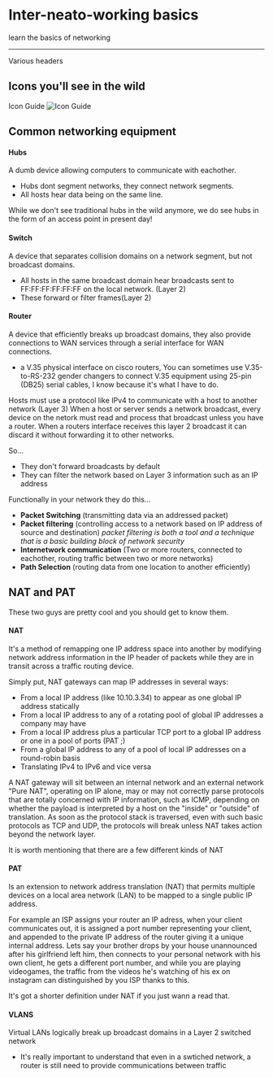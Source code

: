 
# Inter-neato-working basics
learn the basics of networking

---

Various headers

Icons you'll see in the wild
-

Icon Guide
![Icon Guide](http://www.conceptdraw.com/How-To-Guide/picture/Cisco-switches-and-hubs-Design-elements.png)

Common networking equipment
-

#### Hubs

A dumb device allowing computers to communicate with eachother.  
* Hubs dont segment networks, they connect network segments. 
* All hosts hear data being on the same line. 

While we don't see traditional hubs in the wild anymore, we do see hubs in the form of an access point in present day!

#### Switch

A device that separates collision domains on a network segment, but not broadcast domains. 

* All hosts in the same broadcast domain hear broadcasts sent to FF:FF:FF:FF:FF:FF on the local network. (Layer 2) 
* These forward or filter frames(Layer 2)

#### Router
A device that efficiently breaks up broadcast domains, they also provide connections to WAN services through a serial interface for WAN connections.
* a V.35 physical interface on cisco routers, You can sometimes use V.35-to-RS-232 gender changers to connect V.35 equipment using 25-pin (DB25) serial cables, I know because it's what I have to do.

Hosts must use a protocol like IPv4 to communicate with a host to another network (Layer 3) When a host or server sends a network broadcast, every device on the netork must read and process that broadcast unless you have a router. When a routers interface receives this layer 2 broadcast it can discard it without forwarding it to other networks.

So...
* They don't forward broadcasts by default
* They can filter the network based on Layer 3 information such as an IP address

Functionally in your network they do this...
* **Packet Switching** (transmitting data via an addressed packet)
* **Packet filtering** (controlling access to a network based on IP address of source and destination) *packet filtering is both a tool and a technique that is a basic building block of network security*
* **Internetwork communication** (Two or more routers, connected to eachother, routing traffic between two or more networks)
* **Path Selection** (routing data from one location to another efficiently)

NAT and PAT
-
These two guys are pretty cool and you should get to know them.


#### NAT
It's a method of remapping one IP address space into another by modifying network address information in the IP header of packets while they are in transit across a traffic routing device.

Simply put, NAT gateways can map IP addresses in several ways:

- From a local IP address (like 10.10.3.34) to appear as one global IP address statically
- From a local IP address to any of a rotating pool of global IP addresses a company may have
- From a local IP address plus a particular TCP port to a global IP address or one in a pool of ports (PAT ;) 
- From a global IP address to any of a pool of local IP addresses on a round-robin basis
- Translating IPv4 to IPv6 and vice versa


A NAT gateway will sit between an internal network and an external network
"Pure NAT", operating on IP alone, may or may not correctly parse protocols that are totally concerned with IP information, such as ICMP, depending on whether the payload is interpreted by a host on the "inside" or "outside" of translation. As soon as the protocol stack is traversed, even with such basic protocols as TCP and UDP, the protocols will break unless NAT takes action beyond the network layer. 

It is worth mentioning that there are a few different kinds of NAT 

#### PAT

Is an extension to network address translation (NAT) that permits multiple devices on a local area network (LAN) to be mapped to a single public IP address. 

For example an ISP assigns your router an IP adress, when your client communicates out, it is assigned a port number representing your client, and appended to the private IP address of the router giving it a unique internal address. Lets say your brother drops by your house unannounced after his girlfriend left him, then connects to your personal network with his own client, he gets a different port number, and while you are playing videogames, the traffic from the videos he's watching of his ex on instagram can distinguished by you ISP thanks to this.

It's got a shorter definition under NAT if you just wann a read that.

#### VLANS

Virtual LANs logically break up broadcast domains in a Layer 2 switched network
 - It's really important to understand that even in a swtiched network, a router is still need to provide communications between traffic

